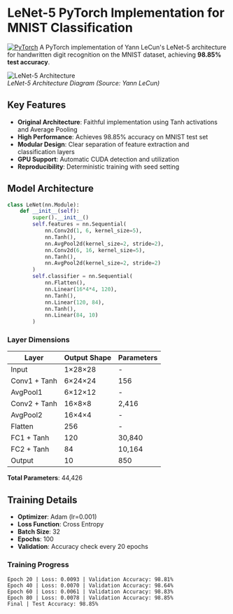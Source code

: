 # LeNet-5 PyTorch Implementation for MNIST Classification

[![PyTorch](https://img.shields.io/badge/PyTorch-EE4C2C?style=flat&logo=pytorch&logoColor=white)](https://pytorch.org/)
A PyTorch implementation of Yann LeCun's LeNet-5 architecture for handwritten digit recognition on the MNIST dataset, achieving **98.85% test accuracy**.

![LeNet-5 Architecture](https://www.researchgate.net/profile/Adrian-Ulate-Caballero/publication/344420264/figure/fig2/AS:941642628784129@1601468831818/Architecture-of-LeNet-5.png)  
*LeNet-5 Architecture Diagram (Source: Yann LeCun)*

## Key Features
- **Original Architecture**: Faithful implementation using Tanh activations and Average Pooling
- **High Performance**: Achieves 98.85% accuracy on MNIST test set
- **Modular Design**: Clear separation of feature extraction and classification layers
- **GPU Support**: Automatic CUDA detection and utilization
- **Reproducibility**: Deterministic training with seed setting

## Model Architecture
```python
class LeNet(nn.Module):
    def __init__(self):
        super().__init__()
        self.features = nn.Sequential(
            nn.Conv2d(1, 6, kernel_size=5),
            nn.Tanh(),
            nn.AvgPool2d(kernel_size=2, stride=2),
            nn.Conv2d(6, 16, kernel_size=5),
            nn.Tanh(),
            nn.AvgPool2d(kernel_size=2, stride=2)
        )
        self.classifier = nn.Sequential(
            nn.Flatten(),
            nn.Linear(16*4*4, 120),
            nn.Tanh(),
            nn.Linear(120, 84),
            nn.Tanh(),
            nn.Linear(84, 10)
        )
```

### Layer Dimensions
| Layer                | Output Shape     | Parameters |
|----------------------|------------------|------------|
| Input                | 1×28×28          | -          |
| Conv1 + Tanh         | 6×24×24          | 156        |
| AvgPool1             | 6×12×12          | -          |
| Conv2 + Tanh         | 16×8×8           | 2,416      |
| AvgPool2             | 16×4×4           | -          |
| Flatten              | 256              | -          |
| FC1 + Tanh           | 120              | 30,840     |
| FC2 + Tanh           | 84               | 10,164     |
| Output               | 10               | 850        |

**Total Parameters**: 44,426

## Training Details
- **Optimizer**: Adam (lr=0.001)
- **Loss Function**: Cross Entropy
- **Batch Size**: 32
- **Epochs**: 100
- **Validation**: Accuracy check every 20 epochs

### Training Progress
```
Epoch 20 | Loss: 0.0093 | Validation Accuracy: 98.81%
Epoch 40 | Loss: 0.0070 | Validation Accuracy: 98.64%
Epoch 60 | Loss: 0.0061 | Validation Accuracy: 98.83%
Epoch 80 | Loss: 0.0078 | Validation Accuracy: 98.85%
Final | Test Accuracy: 98.85%
```
